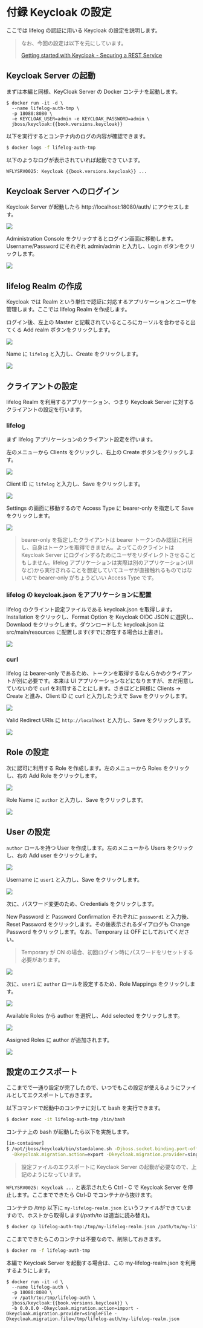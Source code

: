 # 付録 Keycloak の設定

ここでは lifelog の認証に用いる Keycloak の設定を説明します。

> なお、今回の設定は以下を元にしています。
>
> [Getting started with Keycloak - Securing a REST Service](http://blog.keycloak.org/2015/10/getting-started-with-keycloak-securing.html)

## Keycloak Server の起動

まずは本編と同様、KeyCloak Server の Docker コンテナを起動します。

<pre><code class="lang-sh">$ docker run -it -d \
  --name lifelog-auth-tmp \
  -p 18080:8080 \
  -e KEYCLOAK_USER=admin -e KEYCLOAK_PASSWORD=admin \
  jboss/keycloak:{{book.versions.keycloak}}
</code></pre>

以下を実行するとコンテナ内のログの内容が確認できます。

``` sh
$ docker logs -f lifelog-auth-tmp
```

以下のようなログが表示されていれば起動できています。

<pre><code class="lang-sh">WFLYSRV0025: Keycloak {{book.versions.keycloak}} ...
</code></pre>

## Keycloak Server へのログイン

Keycloak Server が起動したら http://localhost:18080/auth/ にアクセスします。

![](images/keycloak-settings/top.png)

Administration Console をクリックするとログイン画面に移動します。Username/Password にそれぞれ admin/admin と入力し、Login ボタンをクリックします。

![](images/keycloak-settings/login.png)

## lifelog Realm の作成

Keycloak では Realm という単位で認証に対応するアプリケーションとユーザを管理します。ここでは lifelog Realm を作成します。

ログイン後、左上の Master と記載されているところにカーソルを合わせると出てくる Add realm ボタンをクリックします。

![](images/keycloak-settings/add-realm-1.png)

Name に `lifelog` と入力し、Create をクリックします。

![](images/keycloak-settings/add-realm-2.png)

## クライアントの設定

lifelog Realm を利用するアプリケーション、つまり Keycloak Server に対するクライアントの設定を行います。

### lifelog

まず lifelog アプリケーションのクライアント設定を行います。

左のメニューから Clients をクリックし、右上の Create ボタンをクリックします。

![](images/keycloak-settings/add-client-lifelog-1.png)

Client ID に `lifelog` と入力し、Save をクリックします。

![](images/keycloak-settings/add-client-lifelog-2.png)

Settings の画面に移動するので Access Type に bearer-only を指定して Save をクリックします。

![](images/keycloak-settings/add-client-lifelog-3.png)

> bearer-only を指定したクライアントは bearer トークンのみ認証に利用し、自身はトークンを取得できません。よってこのクライントは Keycloak Server にログインするためにユーザをリダイレクトさせることもしません。lifelog アプリケーションは実際は別のアプリケーション(UI など)から実行されることを想定していてユーザが直接触れるものではないので bearer-only がちょうどいい Access Type です。

### lifelog の keycloak.json をアプリケーションに配置

lifelog のクライント設定ファイルである keycloak.json を取得します。Installation をクリックし、Format Option を Keycloak OIDC JSON に選択し、Downlaod をクリックします。ダウンロードした keycloak.json は src/main/resources に配置します(すでに存在する場合は上書き)。

![](images/keycloak-settings/download-keycloak-json.png)

### curl

lifelog は bearer-only であるため、トークンを取得するなんらかのクライアントが別に必要です。本来は UI アプリケーションなどになりますが、まだ用意していないので curl を利用することにします。さきほどと同様に Clients -> Create と進み、Client ID に curl と入力したうえで Save をクリックします。

![](images/keycloak-settings/add-client-curl-1.png)

Valid Redirect URIs に `http://localhost` と入力し、Save をクリックします。

![](images/keycloak-settings/add-client-curl-2.png)

## Role の設定

次に認可に利用する Role を作成します。左のメニューから Roles をクリックし、右の Add Role をクリックします。

![](images/keycloak-settings/add-role-1.png)

Role Name に `author` と入力し、Save をクリックします。

![](images/keycloak-settings/add-role-2.png)

## User の設定

`author` ロールを持つ User を作成します。左のメニューから Users をクリックし、右の Add user をクリックします。

![](images/keycloak-settings/add-user-1.png)

Username に `user1` と入力し、Save をクリックします。

![](images/keycloak-settings/add-user-2.png)

次に、パスワード変更のため、Credentials をクリックします。

New Password と Password Confirmation それぞれに `password1` と入力後、Reset Password をクリックします。その後表示されるダイアログも Change Password をクリックします。なお、Temporary は OFF にしておいてください。

> Temporary が ON の場合、初回ログイン時にパスワードをリセットする必要があります。

![](images/keycloak-settings/change-user-password.png)

次に、`user1` に `author` ロールを設定するため、Role Mappings をクリックします。

![](images/keycloak-settings/add-user-3.png)

Available Roles から author を選択し、Add selected をクリックします。

![](images/keycloak-settings/add-user-4.png)

Assigned Roles に author が追加されます。

![](images/keycloak-settings/add-user-5.png)

## 設定のエクスポート

ここまでで一通り設定が完了したので、いつでもこの設定が使えるようにファイルとしてエクスポートしておきます。

以下コマンドで起動中のコンテナに対して bash を実行できます。

``` sh
$ docker exec -it lifelog-auth-tmp /bin/bash
```

コンテナ上の bash が起動したら以下を実施します。

``` sh
[in-container]
$ /opt/jboss/keycloak/bin/standalone.sh -Djboss.socket.binding.port-offset=100 \
  -Dkeycloak.migration.action=export -Dkeycloak.migration.provider=singleFile -Dkeycloak.migration.file=/tmp/my-lifelog-realm.json
```

> 設定ファイルのエクスポートに Keyclaok Server の起動が必要なので、上記のようになっています。

`WFLYSRV0025: Keycloak ...` と表示されたら Ctrl - C で Keycloak Server を停止します。ここまでできたら Ctrl-D でコンテナから抜けます。

コンテナの /tmp 以下に `my-lifelog-realm.json` というファイルができていますので、ホストから取得します(/path/to は適当に読み替え)。

``` sh
$ docker cp lifelog-auth-tmp:/tmp/my-lifelog-realm.json /path/to/my-lifelog-realm.json
```

ここまでできたらこのコンテナは不要なので、削除しておきます。

``` sh
$ docker rm -f lifelog-auth-tmp
```

本編で Keycloak Server を起動する場合は、この my-lifelog-realm.json を利用するようにします。

<pre><code class="lang-sh">$ docker run -it -d \
  --name lifelog-auth \
  -p 18080:8080 \
  -v /path/to:/tmp/lifelog-auth \
  jboss/keycloak:{{book.versions.keycloak}} \
  -b 0.0.0.0 -Dkeycloak.migration.action=import -Dkeycloak.migration.provider=singleFile -Dkeycloak.migration.file=/tmp/lifelog-auth/my-lifelog-realm.json
</code></pre>
